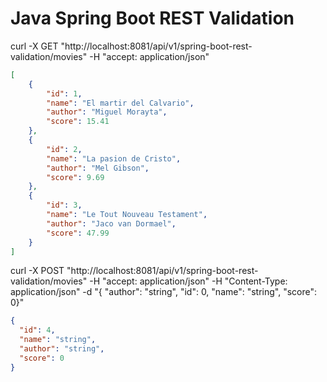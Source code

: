 # Java Spring Boot REST Validation

curl -X GET "http://localhost:8081/api/v1/spring-boot-rest-validation/movies" -H "accept: application/json"

```json
[
    {
        "id": 1,
        "name": "El martir del Calvario",
        "author": "Miguel Morayta",
        "score": 15.41
    },
    {
        "id": 2,
        "name": "La pasion de Cristo",
        "author": "Mel Gibson",
        "score": 9.69
    },
    {
        "id": 3,
        "name": "Le Tout Nouveau Testament",
        "author": "Jaco van Dormael",
        "score": 47.99
    }
]
```

curl -X POST "http://localhost:8081/api/v1/spring-boot-rest-validation/movies" -H "accept: application/json" -H "Content-Type: application/json" -d "{ \"author\": \"string\", \"id\": 0, \"name\": \"string\", \"score\": 0}"

```json
{
  "id": 4,
  "name": "string",
  "author": "string",
  "score": 0
}
```